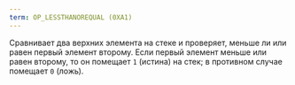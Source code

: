 ```yaml
---
term: OP_LESSTHANOREQUAL (0XA1)
---
```


Сравнивает два верхних элемента на стеке и проверяет, меньше ли или равен первый элемент второму. Если первый элемент меньше или равен второму, то он помещает `1` (истина) на стек; в противном случае помещает `0` (ложь).